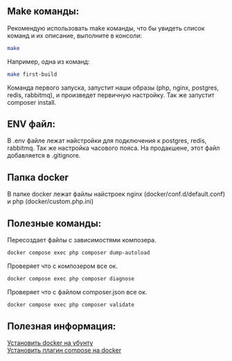 ## Make команды:
Рекомендую использовать make команды, что бы увидеть список команд и их описание, выполните в консоли:
```bash
make
```
Например, одна из команд:
```bash
make first-build
```
Команда первого запуска, запустит наши образы (php, nginx, postgres, redis, rabbitmq), и произведет первичную настройку. Так же запустит composer install.

## ENV файл:
В .env файле лежат найстройки для подключения к postgres, redis, rabbitmq. Так же настройка часового пояса. На продакшене, этот файл добавляется в .gitignore.

## Папка docker
В папке docker лежат файлы найстроек nginx (docker/conf.d/default.conf) и php (docker/custom.php.ini)

## Полезные команды:
Пересоздает файлы с зависимостями композера.
```bash
docker compose exec php composer dump-autoload
```
Проверяет что с композером все ок.
```bash
docker compose exec php composer diagnose
```
Проверяет что с файлом composer.json все ок.
```bash
docker compose exec php composer validate
```

## Полезная информация:
[Установить docker на убунту](https://docs.docker.com/engine/install/ubuntu/#set-up-the-repository)\
[Установить плагин compose на docker](https://docs.docker.com/compose/install/linux/#install-the-plugin-manually)